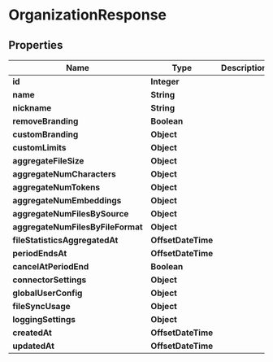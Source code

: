 

# OrganizationResponse


## Properties

| Name | Type | Description | Notes |
|------------ | ------------- | ------------- | -------------|
|**id** | **Integer** |  |  |
|**name** | **String** |  |  |
|**nickname** | **String** |  |  [optional] |
|**removeBranding** | **Boolean** |  |  |
|**customBranding** | **Object** |  |  [optional] |
|**customLimits** | **Object** |  |  [optional] |
|**aggregateFileSize** | **Object** |  |  |
|**aggregateNumCharacters** | **Object** |  |  |
|**aggregateNumTokens** | **Object** |  |  |
|**aggregateNumEmbeddings** | **Object** |  |  |
|**aggregateNumFilesBySource** | **Object** |  |  |
|**aggregateNumFilesByFileFormat** | **Object** |  |  |
|**fileStatisticsAggregatedAt** | **OffsetDateTime** |  |  |
|**periodEndsAt** | **OffsetDateTime** |  |  [optional] |
|**cancelAtPeriodEnd** | **Boolean** |  |  [optional] |
|**connectorSettings** | **Object** |  |  [optional] |
|**globalUserConfig** | **Object** |  |  [optional] |
|**fileSyncUsage** | **Object** |  |  [optional] |
|**loggingSettings** | **Object** |  |  [optional] |
|**createdAt** | **OffsetDateTime** |  |  |
|**updatedAt** | **OffsetDateTime** |  |  |



